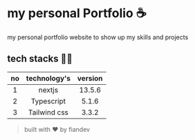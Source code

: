 # my personal Portfolio ☕
my personal portfolio website to show up my skills and projects

## tech stacks 👨‍💻

| no | technology's | version |
|:--:|:------------:|:-------:|
|  1 |    nextjs   |  13.5.6 |
|  2 | Typescript |  5.1.6  |
|  3 | Tailwind css |  3.3.2  |

> built with ♥️ by fiandev